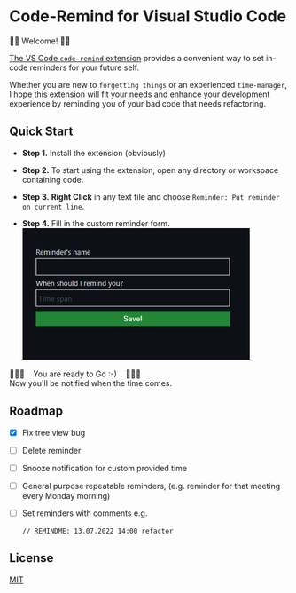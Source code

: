 # Code-Remind for Visual Studio Code

👋🏻 Welcome! 👋🏻<br/>

[The VS Code `code-remind` extension](https://marketplace.visualstudio.com/items?itemName=flamingsoul2.code-remind)
provides a convenient way to set in-code reminders for your future self.

Whether you are new to `forgetting things` or an experienced `time-manager`, I hope this
extension will fit your needs and enhance your development experience by reminding you of your bad code that needs refactoring.

## Quick Start

- **Step 1.** Install the extension (obviously)

- **Step 2.** To start using the extension, open any directory or workspace
  containing code.

- **Step 3.** **Right Click** in any text file and choose `Reminder: Put reminder on current line`.

- **Step 4.** Fill in the custom reminder form.
  <br /><img src="./guide/set-reminder.png">

🎉🎉🎉 &nbsp;&nbsp; You are ready to Go :-) &nbsp;&nbsp; 🎉🎉🎉 <br>
Now you'll be notified when the time comes.

## Roadmap

- [x] Fix tree view bug
- [ ] Delete reminder
- [ ] Snooze notification for custom provided time
- [ ] General purpose repeatable reminders, (e.g. reminder for that meeting every Monday morning)
- [ ] Set reminders with comments e.g.

      // REMINDME: 13.07.2022 14:00 refactor

## License

[MIT](LICENSE)
